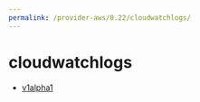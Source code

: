 ```yaml
---
permalink: /provider-aws/0.22/cloudwatchlogs/
---
```


# cloudwatchlogs



* [v1alpha1](v1alpha1/index.md)
